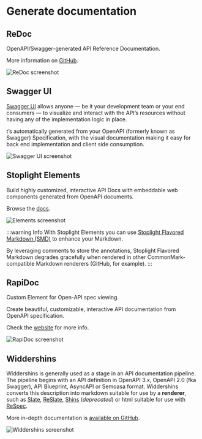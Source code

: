 # Generate documentation

## ReDoc

OpenAPI/Swagger-generated API Reference Documentation.

More information on [GitHub](https://github.com/Redocly/redoc).

<!-- markdown-link-check-disable -->

![ReDoc screenshot](/images/redoc.png)

<!-- markdown-link-check-enable -->

## Swagger UI

[Swagger UI](https://swagger.io/tools/swagger-ui/) allows anyone — be it your development team or your end consumers — to visualize and interact with the API’s resources without having any of the implementation logic in place.

t’s automatically generated from your OpenAPI (formerly known as Swagger) Specification, with the visual documentation making it easy for back end implementation and client side consumption.

<!-- markdown-link-check-disable -->

![Swagger UI screenshot](/images/swagger-ui.png)

<!-- markdown-link-check-enable -->

## Stoplight Elements

Build highly customized, interactive API Docs with embeddable web components generated from OpenAPI documents.

Browse the [docs](https://stoplight.io/open-source/elements/).

<!-- markdown-link-check-disable -->

![Elements screenshot](/images/elements.png)

<!-- markdown-link-check-enable -->

:::warning Info
With Stoplight Elements you can use [Stoplight Flavored Markdown (SMD)](https://meta.stoplight.io/docs/studio/docs/Documentation/03a-stoplight-flavored-markdown.md) to enhance your Markdown.

By leveraging comments to store the annotations, Stoplight Flavored Markdown degrades gracefully when rendered in other CommonMark-compatible Markdown renderers (GitHub, for example).
:::

## RapiDoc

Custom Element for Open-API spec viewing.

Create beautiful, customizable, interactive API documentation from OpenAPI specification.

Check the [website](https://mrin9.github.io/RapiDoc/) for more info.

<!-- markdown-link-check-disable -->

![RapiDoc screenshot](/images/rapidoc.png)

<!-- markdown-link-check-enable -->
## Widdershins

Widdershins is generally used as a stage in an API documentation pipeline. The pipeline begins with an API definition in OpenAPI 3.x, OpenAPI 2.0 (fka Swagger), API Blueprint, AsyncAPI or Semoasa format. Widdershins converts this description into markdown suitable for use by a **renderer**, such as [Slate](https://github.com/slatedocs/slate), [ReSlate](https://github.com/mermade/reslate), [Shins](https://github.com/mermade/shins)  (*deprecated*) or html suitable for use with [ReSpec](https://github.com/w3c/respec).

More in-depth documentation is [available on GitHub](https://mermade.github.io/widdershins).

<!-- markdown-link-check-disable -->

![Widdershins screenshot](/images/widdershins.png)

<!-- markdown-link-check-enable -->